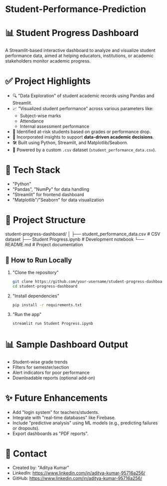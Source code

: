 # Student-Performance-Prediction

# 📊 Student Progress Dashboard

A Streamlit-based interactive dashboard to analyze and visualize student performance data, aimed at helping educators, institutions, or academic stakeholders monitor academic progress.


# ✅ Project Highlights

- 🔍 "Data Exploration" of student academic records using Pandas and Streamlit.
- 📈 "Visualized student performance" across various parameters like:
  - Subject-wise marks
  - Attendance
  - Internal assessment performance
- 🎯 Identified at-risk students based on grades or performance drop.
- 🧠 Incorporated insights to support **data-driven academic decisions**.
- 🛠️ Built using Python, Streamlit, and Matplotlib/Seaborn.
- 📁 Powered by a custom `.csv` dataset (`student_performance_data.csv`).


# 🧰 Tech Stack

- "Python"
- "Pandas", "NumPy" for data handling
- "Streamlit" for frontend dashboard
- "Matplotlib"/"Seaborn" for data visualization


# 📂 Project Structure

student-progress-dashboard/
│
├── student\_performance\_data.csv  # CSV dataset
├── Student Progress.ipynb      # Development notebook
└── README.md                   # Project documentation


## 🚀 How to Run Locally

1. "Clone the repository"
   ```bash
   git clone https://github.com/your-username/student-progress-dashboard.git
   cd student-progress-dashboard

2. "Install dependencies"

   ```bash
   pip install -r requirements.txt

3. "Run the app"

   ```bash
   streamlit run Student Progress.ipynb

# 📊 Sample Dashboard Output

* Student-wise grade trends
* Filters for semester/section
* Alert indicators for poor performance
* Downloadable reports (optional add-on)


# ✨ Future Enhancements

* Add "login system" for teachers/students.
* Integrate with "real-time databases" like Firebase.
* Include "predictive analysis" using ML models (e.g., predicting failures or dropouts).
* Export dashboards as "PDF reports".


# 📧 Contact

* Created by: "Aditya Kumar"
* LinkedIn: https://www.linkedin.com/in/aditya-kumar-95716a256/
* GitHub: https://www.linkedin.com/in/aditya-kumar-95716a256/

